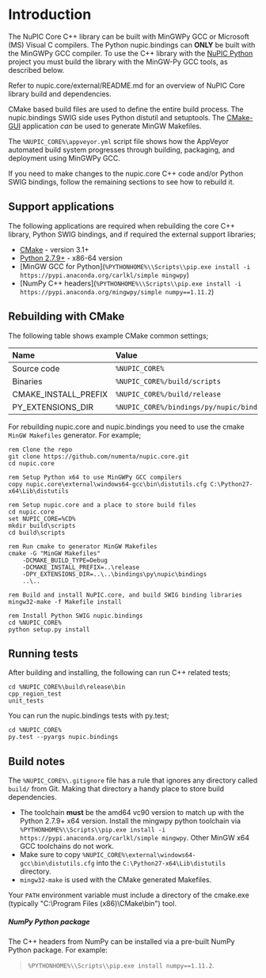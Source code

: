 # Introduction

The NuPIC Core C++ library can be built with MinGWPy GCC or Microsoft (MS) Visual C compilers. The Python nupic.bindings can **ONLY** be built with the MinGWPy GCC compiler. To use the C++ library with the [NuPIC Python](https://github.com/numenta/nupic) project you must build the library with the MinGW-Py GCC tools, as described below.

Refer to nupic.core/external/README.md for an overview of NuPIC Core library build and dependencies.

CMake based build files are used to define the entire build process. The nupic.bindings SWIG side uses Python distutil and setuptools. The [CMake-GUI](http://www.cmake.org/) application _can_ be used to generate MinGW Makefiles.

The `%NUPIC_CORE%\appveyor.yml` script file shows how the AppVeyor automated build system progresses through building, packaging, and deployment using MinGWPy GCC.

If you need to make changes to the nupic.core C++ code and/or Python SWIG bindings, follow the remaining sections to see how to rebuild it.

## Support applications

The following applications are required when rebuilding the core C++ library, Python SWIG bindings, and if required the external support libraries;

- [CMake](http://www.cmake.org/) - version 3.1+
- [Python 2.7.9+](https://www.python.org/downloads/windows/) - x86-64 version
- [MinGW GCC for Python](`%PYTHONHOME%\\Scripts\\pip.exe install -i https://pypi.anaconda.org/carlkl/simple mingwpy`)
- [NumPy C++ headers](`%PYTHONHOME%\\Scripts\\pip.exe install -i https://pypi.anaconda.org/mingwpy/simple numpy==1.11.2`)

## Rebuilding with CMake

The following table shows example CMake common settings;

<center>

| Name | Value |
|:---- |:----- |
| Source code | `%NUPIC_CORE%` |
| Binaries | `%NUPIC_CORE%/build/scripts` |
| CMAKE_INSTALL_PREFIX | `%NUPIC_CORE%/build/release` |
| PY_EXTENSIONS_DIR | `%NUPIC_CORE%/bindings/py/nupic/bindings` |

</center>

For rebuilding nupic.core and nupic.bindings you need to use the cmake `MinGW Makefiles` generator. For example;

```
rem Clone the repo
git clone https://github.com/numenta/nupic.core.git
cd nupic.core

rem Setup Python x64 to use MinGWPy GCC compilers
copy nupic.core\external\windows64-gcc\bin\distutils.cfg C:\Python27-x64\Lib\distutils

rem Setup nupic.core and a place to store build files
cd nupic.core
set NUPIC_CORE=%CD%
mkdir build\scripts
cd build\scripts

rem Run cmake to generator MinGW Makefiles
cmake -G "MinGW Makefiles"
	-DCMAKE_BUILD_TYPE=Debug
	-DCMAKE_INSTALL_PREFIX=..\release
	-DPY_EXTENSIONS_DIR=..\..\bindings\py\nupic\bindings
	..\..

rem Build and install NuPIC.core, and build SWIG binding libraries
mingw32-make -f Makefile install

rem Install Python SWIG nupic.bindings
cd %NUPIC_CORE%
python setup.py install
```

## Running tests

After building and installing, the following can run C++ related tests;

```
cd %NUPIC_CORE%\build\release\bin
cpp_region_test
unit_tests
```

You can run the nupic.bindings tests with py.test;

```
cd %NUPIC_CORE%
py.test --pyargs nupic.bindings
```

## Build notes

The `%NUPIC_CORE%\.gitignore` file has a rule that ignores any directory called `build/` from Git. Making that directory a handy place to store build dependencies.

* The toolchain __must__ be the amd64 vc90 version to match up with the Python 2.7.9+ x64 version. Install the mingwpy python toolchain via
 `%PYTHONHOME%\\Scripts\\pip.exe install -i https://pypi.anaconda.org/carlkl/simple mingwpy`. Other MinGW x64 GCC toolchains do not work.
* Make sure to copy `%NUPIC_CORE%\external\windows64-gcc\bin\distutils.cfg` into the `C:\Python27-x64\Lib\distutils` directory.
* `mingw32-make` is used with the CMake generated Makefiles.

Your `PATH` environment variable must include a directory of the cmake.exe (typically "C:\Program Files (x86)\CMake\bin") tool.


##### NumPy Python package

The C++ headers from NumPy can be installed via a pre-built NumPy Python package. For example:
> `%PYTHONHOME%\\Scripts\\pip.exe install numpy==1.11.2`.
